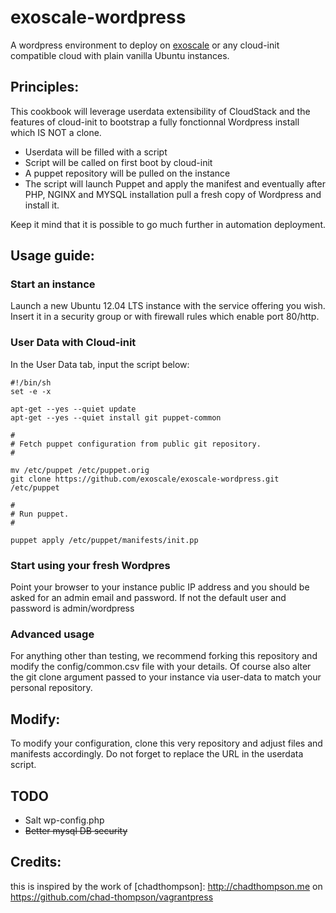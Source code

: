 exoscale-wordpress
==================

A wordpress environment to deploy on [exoscale](http://www.exoscale.ch/open-cloud/compute/) or any cloud-init compatible cloud with plain vanilla Ubuntu instances.

## Principles:

This cookbook will leverage userdata extensibility of CloudStack and the features of cloud-init to 
bootstrap a fully fonctionnal Wordpress install which IS NOT a clone.

* Userdata will be filled with a script
* Script will be called on first boot by cloud-init
* A puppet repository will be pulled on the instance
* The script will launch Puppet and apply the manifest and eventually after PHP, NGINX and MYSQL installation pull a fresh copy of Wordpress and install it.

Keep it mind that it is possible to go much further in automation deployment.

## Usage guide:

### Start an instance

Launch a new Ubuntu 12.04 LTS instance with the service offering you wish. Insert it in a security group or with firewall rules which enable port 80/http.

### User Data with Cloud-init

In the User Data tab, input the script below:

    #!/bin/sh
    set -e -x

    apt-get --yes --quiet update
    apt-get --yes --quiet install git puppet-common

    #
    # Fetch puppet configuration from public git repository.
    #

    mv /etc/puppet /etc/puppet.orig
    git clone https://github.com/exoscale/exoscale-wordpress.git /etc/puppet

    #
    # Run puppet.
    #

    puppet apply /etc/puppet/manifests/init.pp

### Start using your fresh  Wordpres

Point your browser to your instance public IP address and you should be asked for an admin email and password. If not the default user and password is admin/wordpress


### Advanced usage

For anything other than testing, we recommend forking this repository and modify the config/common.csv file with your details.
Of course also alter the git clone argument passed to your instance via user-data to match your personal repository.

## Modify:

To modify your configuration, clone this very repository and adjust files and manifests accordingly. 
Do not forget to replace the URL in the userdata script.

## TODO

* Salt wp-config.php
* ~~Better mysql DB security~~

## Credits:

this is inspired by the work of [chadthompson]: http://chadthompson.me on https://github.com/chad-thompson/vagrantpress
